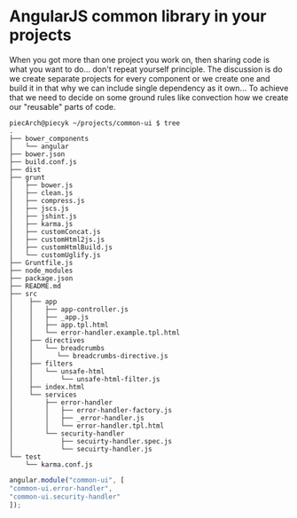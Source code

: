 AngularJS common library in your projects
=========================================

When you got more than one project you work on, then sharing code is what you want to do... don't repeat yourself principle.
The discussion is do we create separate projects for every component or we create one and build it in that why we can include
single dependency as it own... To achieve that we need to decide on some ground rules like convection how we create our "reusable"
parts of code.

```shell
piecArch@piecyk ~/projects/common-ui $ tree
.
├── bower_components
│   └── angular
├── bower.json
├── build.conf.js
├── dist
├── grunt
│   ├── bower.js
│   ├── clean.js
│   ├── compress.js
│   ├── jscs.js
│   ├── jshint.js
│   ├── karma.js
│   ├── customConcat.js
│   ├── customHtml2js.js
│   ├── customHtmlBuild.js
│   └── customUglify.js
├── Gruntfile.js
├── node_modules
├── package.json
├── README.md
├── src
│    ├── app
│    │   ├── app-controller.js
│    │   ├── _app.js
│    │   ├── app.tpl.html
│    │   └── error-handler.example.tpl.html
│    ├── directives
│    │   └── breadcrumbs
│    │      └── breadcrumbs-directive.js
│    ├── filters
│    │   └── unsafe-html
│    │       └── unsafe-html-filter.js
│    ├── index.html
│    └── services
│        ├── error-handler
│        │   ├── error-handler-factory.js
│        │   ├── _error-handler.js
│        │   └── error-handler.tpl.html
│        └── security-handler
│            ├── secuirty-handler.spec.js
│            └── secuirty-handler.js
└── test
    └── karma.conf.js

```

```js
angular.module("common-ui", [
"common-ui.error-handler",
"common-ui.security-handler"
]);
```

